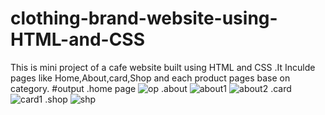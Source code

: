 # clothing-brand-website-using-HTML-and-CSS
This is mini project of a cafe website built using HTML and CSS .It Inculde pages like Home,About,card,Shop and each product pages base on category.
#output
.home page
![op](https://github.com/user-attachments/assets/47638ffd-2081-4840-8cb1-c22253a47e5c)
.about
![about1](https://github.com/user-attachments/assets/b8288fe7-5c70-4602-bac6-a70f42be1f9b)
![about2](https://github.com/user-attachments/assets/ed8874d9-842b-4594-be81-38b3f3454b73)
.card
![card1](https://github.com/user-attachments/assets/bd304df2-91bc-48dd-a62e-1a8d7c5c509e)
.shop
![shp](https://github.com/user-attachments/assets/09239ae1-1981-49b0-9ef6-ea1a990f96cf)
